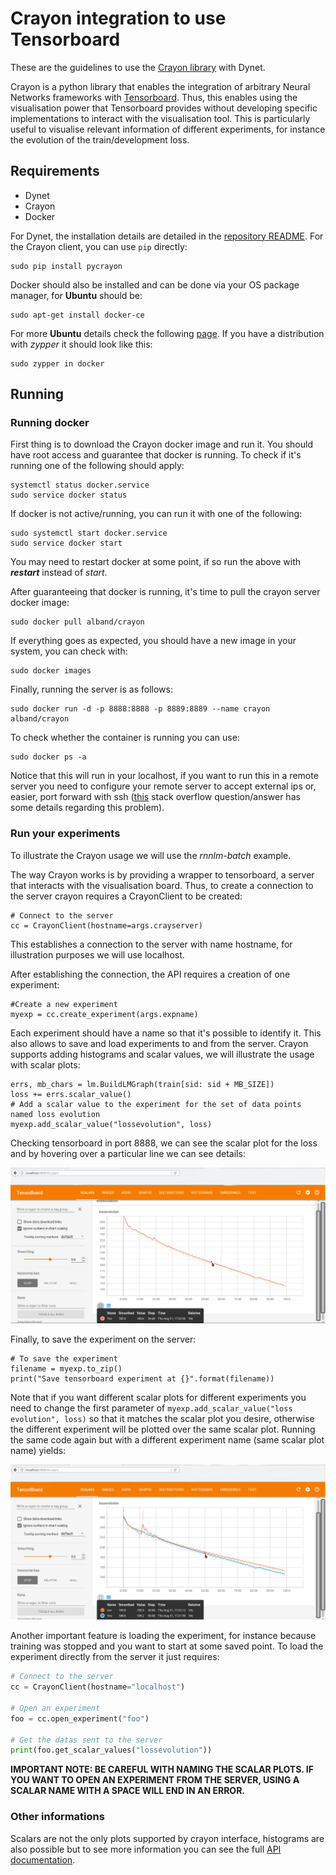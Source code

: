 # Crayon integration to use Tensorboard

These are the guidelines to use the [Crayon library](https://github.com/torrvision/crayon) with Dynet.

Crayon is a python library that enables the integration of arbitrary Neural Networks frameworks with [Tensorboard](https://www.tensorflow.org/get_started/summaries_and_tensorboard). Thus, this enables using the visualisation power that Tensorboard
provides without developing specific implementations to interact with the visualisation tool.
This is particularly useful to visualise relevant information of different experiments, for instance the evolution of the train/development loss.


## Requirements
- Dynet
- Crayon
- Docker

For Dynet, the installation details are detailed in the [repository README](../../../README.md). For the Crayon client, you can use `pip` directly:

    sudo pip install pycrayon

Docker should also be installed and can be done via your OS package manager, for **Ubuntu** should be:

    sudo apt-get install docker-ce
For more **Ubuntu** details check the following [page](https://docs.docker.com/engine/installation/linux/docker-ce/ubuntu/#install-using-the-repository). If you have a distribution with *zypper* it should look like this:

    sudo zypper in docker

## Running

### Running docker
First thing is to download the Crayon docker image and run it. You should have root access and guarantee that docker is running. To check if it's running one of the following should apply:

    systemctl status docker.service
    sudo service docker status

 If docker is not active/running, you can run it with one of the following:

    sudo systemctl start docker.service
    sudo service docker start

You may need to restart docker at some point, if so run the above with ***restart*** instead of *start*.

After guaranteeing that docker is running, it's time to pull the crayon server docker image:

    sudo docker pull alband/crayon
If everything goes as expected, you should have a new image in your system, you can check with:

    sudo docker images
Finally, running the server is as follows:

    sudo docker run -d -p 8888:8888 -p 8889:8889 --name crayon alband/crayon

To check whether the container is running you can use:

    sudo docker ps -a
Notice that this will run in your localhost, if you want to run this in a remote server you need to configure your remote server to accept external ips or, easier, port forward with ssh ([this](https://stackoverflow.com/questions/37987839/how-can-i-run-tensorboard-on-a-remote-server) stack overflow question/answer has some details regarding this problem).

### Run your experiments
To illustrate the Crayon usage we will use the *rnnlm-batch* example.

The way Crayon works is by providing a wrapper to tensorboard, a server that interacts with the visualisation board. Thus, to create a connection to the server
crayon requires a CrayonClient to be created:

```
# Connect to the server
cc = CrayonClient(hostname=args.crayserver)
```

This establishes a connection to the server with name hostname, for illustration purposes we will use localhost.

After establishing the connection, the API requires a creation of one experiment:

```
#Create a new experiment
myexp = cc.create_experiment(args.expname)
```

Each experiment should have a name so that it's possible to identify it. This also allows to save and load experiments to and from the server.
Crayon supports adding histograms and scalar values, we will illustrate the usage with scalar plots:
```
errs, mb_chars = lm.BuildLMGraph(train[sid: sid + MB_SIZE])
loss += errs.scalar_value()
# Add a scalar value to the experiment for the set of data points named loss evolution
myexp.add_scalar_value("lossevolution", loss)
```

Checking tensorboard in port 8888, we can see the scalar plot for the loss and by hovering over a particular line we can see details:

![FOO experiment scalar lossevolution plot](tensorboardexample.png)

Finally, to save the experiment on the server:
```
# To save the experiment
filename = myexp.to_zip()
print("Save tensorboard experiment at {}".format(filename))
```

Note that if you want different scalar plots for different experiments you need to change the first parameter of ```myexp.add_scalar_value("loss evolution", loss)``` so that it matches the scalar plot you desire, otherwise the different experiment will be plotted over the same scalar plot.
Running the same code again but with a different experiment name (same scalar plot name) yields:

![FOO and BAR experiments scalar lossevolution plot](tensorboardexample2.png)

Another important feature is loading the experiment, for instance because training was stopped and you want to start at some saved point. To load the experiment directly from the server it just requires:
```python
# Connect to the server
cc = CrayonClient(hostname="localhost")

# Open an experiment
foo = cc.open_experiment("foo")

# Get the datas sent to the server
print(foo.get_scalar_values("lossevolution"))
```

**IMPORTANT NOTE: BE CAREFUL WITH NAMING THE SCALAR PLOTS. IF YOU WANT TO OPEN AN EXPERIMENT FROM THE SERVER, USING A SCALAR NAME WITH A SPACE WILL END IN AN ERROR.**

### Other informations
Scalars are not the only plots supported by crayon interface, histograms are also possible but to see more information you can see the full [API documentation](https://github.com/torrvision/crayon/blob/master/doc/specs.md).

